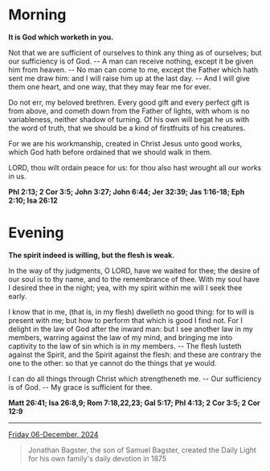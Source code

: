 # Morning

**It is God which worketh in you.**
 
Not that we are sufficient of ourselves to think any thing as of ourselves; but our sufficiency is of God. -- A man can receive nothing, except it be given him from heaven. -- No man can come to me, except the Father which hath sent me draw him: and I will raise him up at the last day. -- And I will give them one heart, and one way, that they may fear me for ever.
 
Do not err, my beloved brethren. Every good gift and every perfect gift is from above, and cometh down from the Father of lights, with whom is no variableness, neither shadow of turning. Of his own will begat he us with the word of truth, that we should be a kind of firstfruits of his creatures.
 
For we are his workmanship, created in Christ Jesus unto good works, which God hath before ordained that we should walk in them.
 
LORD, thou wilt ordain peace for us: for thou also hast wrought all our works in us.  

**Phl 2:13; 2 Cor 3:5; John 3:27; John 6:44; Jer 32:39; Jas 1:16-18; Eph 2:10; Isa 26:12**

# Evening

**The spirit indeed is willing, but the flesh is weak.**
 
In the way of thy judgments, O LORD, have we waited for thee; the desire of our soul is to thy name, and to the remembrance of thee. With my soul have I desired thee in the night; yea, with my spirit within me will I seek thee early.
 
I know that in me, (that is, in my flesh) dwelleth no good thing: for to will is present with me; but how to perform that which is good I find not. For I delight in the law of God after the inward man: but I see another law in my members, warring against the law of my mind, and bringing me into captivity to the law of sin which is in my members. -- The flesh lusteth against the Spirit, and the Spirit against the flesh: and these are contrary the one to the other: so that ye cannot do the things that ye would.
 
I can do all things through Christ which strengtheneth me. -- Our sufficiency is of God. -- My grace is sufficient for thee.  

**Matt 26:41; Isa 26:8,9; Rom 7:18,22,23; Gal 5:17; Phl 4:13; 2 Cor 3:5; 2 Cor 12:9**

---

[Friday 06-December, 2024](https://t.me/s/daily_light)

> Jonathan Bagster, the son of Samuel Bagster, created the Daily Light for his own family's daily devotion in 1875

